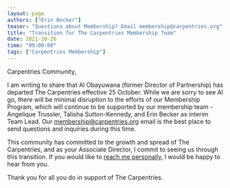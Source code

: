 ```yaml
---
layout: page
authors: ["Erin Becker"]
teaser: "Questions about Membership? Email membership@carpentries.org"
title: "Transition for The Carpentries Membership Team"
date: 2021-10-26
time: "09:00:00"
tags: ["Carpentries Membership"]
---
```

Carpentries Community,

I am writing to share that Al Obayuwana (former Director of Partnership) has departed The Carpentries effective 25 October. 
While we are sorry to see Al go, there will be minimal disruption to the efforts of our Membership Program, which will 
continue to be supported by our membership team - Angelique Trussler, Talisha Sutton-Kennedy, and Erin Becker as interim 
Team Lead. Our [membership@carpentries.org](mailto:membership@carpentries.org) email is the best place to send questions 
and inquiries during this time. 

This community has committed to the growth and spread of The Carpentries, and as your Associate Director, I commit 
to seeing us through this transition. If you would like to [reach me personally](mailto:ebecker@carpentries.org), 
I would be happy to hear from you.

Thank you for all you do in support of The Carpentries.
